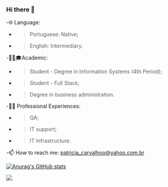 ### Hi there 👋


-🌐 Language: 
 - > Portuguese: Native; 
 - > English: Intermediary.



-👩‍🎓🎓Academic:
 - > Student -  Degree in Information Systems (4th Period);
 - > Student - Full Stack;
 - > Degree in business administration.
 
 -👩‍💻 Professional Experiences:
  - > QA;
  - > IT support;
  - > IT Infrastructure.

 -📫  How to reach me: patricia_carvalhoo@yahoo.com.br
 
 <a href="https://github.com/patriciapossarii">
 
 ![Anurag's GitHub stats](https://github-readme-stats.vercel.app/api?username=patriciapossarii&show_icons=true&theme=radical)
 


 
  <a href="https://www.linkedin.com/in/patricia-m-carvalho-possari/" target="_blank"><img src="https://img.shields.io/badge/-LinkedIn-%230077B5?style=for-the-badge&logo=linkedin&logoColor=white" target="_blank"></a> 

 

 
  

 
 
